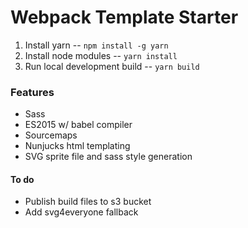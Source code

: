 # Webpack Template Starter

1. Install yarn  -- ```npm install -g yarn```
2. Install node modules -- ```yarn install```
3. Run local development build -- ```yarn build```


### Features
* Sass
* ES2015 w/ babel compiler
* Sourcemaps
* Nunjucks html templating
* SVG sprite file and sass style generation

#### To do
* Publish build files to s3 bucket
* Add svg4everyone fallback
